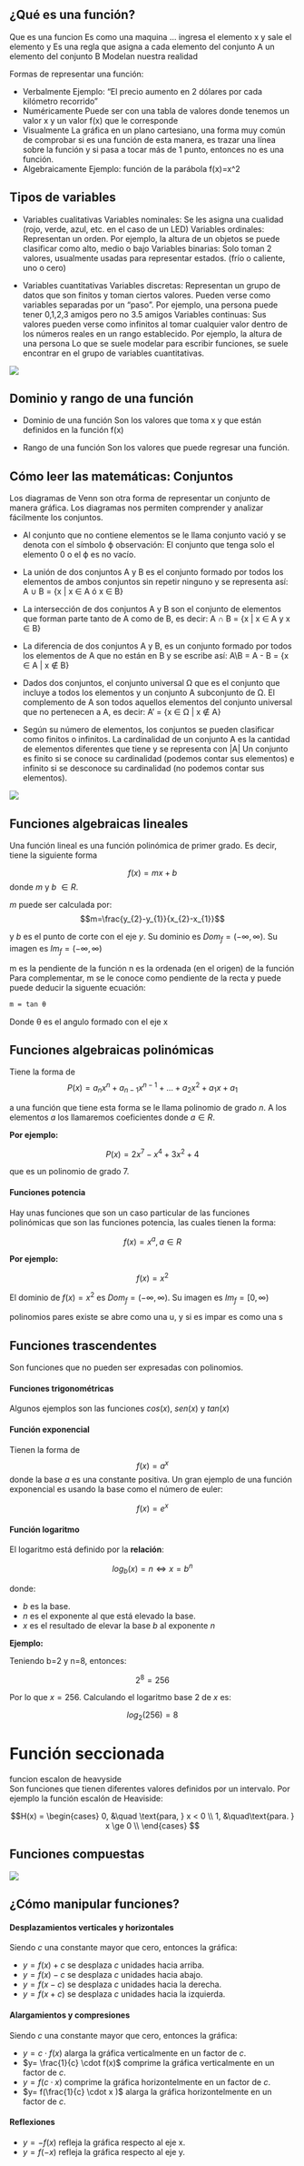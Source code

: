 

## ¿Qué es una función?
Que es una funcion
Es como una maquina … ingresa el elemento x y sale el elemento y
Es una regla que asigna a cada elemento del conjunto A un elemento del conjunto B
Modelan nuestra realidad

Formas de representar una función:
* Verbalmente
Ejemplo: “El precio aumento en 2 dólares por cada kilómetro recorrido”
* Numéricamente
Puede ser con una tabla de valores donde tenemos un valor x y un valor f(x) que le corresponde
* Visualmente
La gráfica en un plano cartesiano, una forma muy común de comprobar si es una función de esta manera, es trazar una línea sobre la función y si pasa a tocar más de 1 punto, entonces no es una función.
* Algebraicamente
Ejemplo: función de la parábola f(x)=x^2


## Tipos de variables
* Variables cualitativas
Variables nominales: Se les asigna una cualidad (rojo, verde, azul, etc. en el caso de un LED)
Variables ordinales: Representan un orden. Por ejemplo, la altura de un objetos se puede clasificar como alto, medio o bajo
Variables binarias: Solo toman 2 valores, usualmente usadas para representar estados. (frío o caliente, uno o cero)

* Variables cuantitativas
Variables discretas: Representan un grupo de datos que son finitos y toman ciertos valores. Pueden verse como variables separadas por un “paso”. Por ejemplo, una persona puede tener 0,1,2,3 amigos pero no 3.5 amigos
Variables continuas: Sus valores pueden verse como infinitos al tomar cualquier valor dentro de los números reales en un rango establecido. Por ejemplo, la altura de una persona
Lo que se suele modelar para escribir funciones, se suele encontrar en el grupo de variables cuantitativas.

<img src="./img/variables.jpg">

## Dominio y rango de una función
* Dominio de una función
Son los valores que toma x y que están definidos en la función f(x)

* Rango de una función
Son los valores que puede regresar una función.

## Cómo leer las matemáticas: Conjuntos

Los diagramas de Venn son otra forma de representar un conjunto de manera gráfica. Los diagramas nos permiten comprender y analizar fácilmente los conjuntos.

* Al conjunto que no contiene elementos se le llama conjunto vació y se denota con el símbolo ϕ
observación: El conjunto que tenga solo el elemento 0 o el ϕ es no vacío.

* La unión de dos conjuntos A y B es el conjunto formado por todos los elementos de ambos conjuntos sin repetir ninguno y se representa así: A ∪ B = {x | x ∈ A ó x ∈ B}

* La intersección de dos conjuntos A y B son el conjunto de elementos que forman parte tanto de A como de B, es decir: A ∩ B = {x | x ∈ A y x ∈ B}

* La diferencia de dos conjuntos A y B, es un conjunto formado por todos los elementos de A que no están en B y se escribe así: A\B = A - B = {x ∈ A | x ∉ B}

* Dados dos conjuntos, el conjunto universal Ω que es el conjunto que incluye a todos los elementos y un conjunto A subconjunto de Ω. El complemento de A son todos aquellos elementos del conjunto universal que no pertenecen a A, es decir: A’ = {x ∈ Ω | x ∉ A}

* Según su número de elementos, los conjuntos se pueden clasificar como finitos o infinitos.
La cardinalidad de un conjunto A es la cantidad de elementos diferentes que tiene y se representa con |A|
Un conjunto es finito si se conoce su cardinalidad (podemos contar sus elementos) e infinito si se desconoce su cardinalidad (no podemos contar sus elementos).

<img src="./img/conjuntos.webp">

## Funciones algebraicas lineales

Una función lineal es una función polinómica de primer grado. Es decir, tiene la siguiente forma

$$f(x)=mx + b$$ donde $m$ y $b$  $\in R$. 

$m$ puede ser calculada por: $$m=\frac{y_{2}-y_{1}}{x_{2}-x_{1}}$$

y $b$ es el punto de corte con el eje $y$. Su dominio es $Dom_{f} = (-\infty, \infty)$. Su imagen es $Im_{f} = (-\infty, \infty)$

m es la pendiente de la función
n es la ordenada (en el origen) de la función
Para complementar, m se le conoce como pendiente de la recta y puede puede deducir la siguente ecuación:

~~~Latex
m = tan θ
~~~

Donde θ es el angulo formado con el eje x

## Funciones algebraicas polinómicas


Tiene la forma de $$P(x)=a_{n}x^{n} + a_{n-1}x^{n-1}+...+a_{2}x^{2}+a_{1}x + a_{1}$$

a una función que tiene esta forma se le llama polinomio de grado $n$. A los elementos $a$ los llamaremos coeficientes donde $a \in R$. 

**Por ejemplo:**

$$P(x)= 2x^{7} - x^{4} + 3x^{2} + 4$$

que es un polinomio de grado 7.


#### Funciones potencia

Hay unas funciones que son un caso particular de las funciones polinómicas que son las funciones potencia, las cuales tienen la forma:


$$f(x)= x^{a}, a \in R$$ 


**Por ejemplo:**

$$f(x)= x^{2}$$

El dominio de $f(x)=x^{2}$ es $Dom_{f} = (-\infty, \infty)$. Su imagen es $Im_{f} = [0, \infty)$

polinomios pares existe se abre como una u, y si es impar es como una s

## Funciones trascendentes

Son funciones que no pueden ser expresadas con polinomios. 

#### Funciones trigonométricas

Algunos ejemplos son las funciones $cos(x)$, $sen(x)$ y $tan(x)$
#### Función exponencial

Tienen la forma de $$f(x)=a^x$$ donde la base $a$ es una constante positiva. Un gran ejemplo de una función exponencial es usando la base como el número de euler:

$$f(x)=e^x$$


#### Función logaritmo

El logaritmo está definido por la **relación**:

$$log_{b}(x) = n \Longleftrightarrow x=b^n$$ 

donde: 



*   $b$ es la base.
*   $n$ es el exponente al que está elevado la base.
*   $x$ es el resultado de elevar la base $b$ al exponente $n$

**Ejemplo:**

Teniendo b=2 y n=8, entonces:

$$2^8=256$$

Por lo que $x=256$. Calculando el logaritmo base 2 de $x$ es:

$$log_{2}(256) = 8$$

# Función seccionada

funcion escalon de heavyside <br/>
Son funciones que tienen diferentes valores definidos por un intervalo. Por ejemplo la función escalón de Heaviside: 

$$H(x) = 
     \begin{cases}
        0, &\quad \text{para, } x < 0 \\
        1,  &\quad\text{para. } x \ge 0 \\
     \end{cases}
$$


## Funciones compuestas


<img src="./img/funcion_compuesta.jpg">

## ¿Cómo manipular funciones?

#### Desplazamientos verticales y horizontales

Siendo $c$ una constante mayor que cero, entonces la gráfica:

- $y=f(x)+c$ se desplaza $c$ unidades hacia arriba.
- $y=f(x)-c$ se desplaza $c$ unidades hacia abajo.
- $y=f(x-c)$ se desplaza $c$ unidades hacia la derecha.
- $y=f(x+c)$ se desplaza $c$ unidades hacia la izquierda.

#### Alargamientos y compresiones

Siendo $c$ una constante mayor que cero, entonces la gráfica:

- $y=c \cdot f(x)$ alarga la gráfica verticalmente en un factor de $c$.
- $y= \frac{1}{c} \cdot f(x)$ comprime la gráfica verticalmente en un factor de $c$.
- $y=f(c \cdot x)$ comprime la gráfica horizontelmente en un factor de $c$.
- $y= f(\frac{1}{c} \cdot x )$ alarga la gráfica horizontelmente en un factor de $c$.


#### Reflexiones

- $y=-f(x)$ refleja la gráfica respecto al eje x.
- $y=f(-x)$ refleja la gráfica respecto al eje y.
